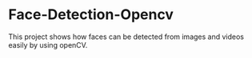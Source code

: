 # Face-Detection-Opencv
This project shows how faces can be detected from images and videos easily by using openCV.
